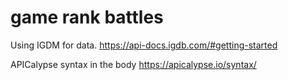 # game rank battles

Using IGDM for data. 
https://api-docs.igdb.com/#getting-started

APICalypse syntax in the body
https://apicalypse.io/syntax/
